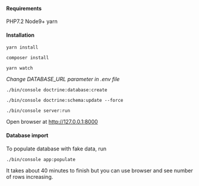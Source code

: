 #### Requirements
PHP7.2
Node9+
yarn

#### Installation
`yarn install`

`composer install`

`yarn watch`

_Change DATABASE_URL parameter in .env file_


`./bin/console doctrine:database:create`

`./bin/console doctrine:schema:update --force`

`./bin/console server:run`


Open browser at http://127.0.0.1:8000

#### Database import

To populate database with fake data, run

`./bin/console app:populate`

It takes about 40 minutes to finish but you can use browser and see number of rows increasing.


